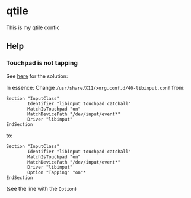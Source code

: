 # qtile

This is my qtile confic

## Help

### Touchpad is not tapping

See [here](https://www.mail-archive.com/qtile-dev@googlegroups.com/msg01547.html) for the solution:

In essence: Change `/usr/share/X11/xorg.conf.d/40-libinput.conf` from:

```
Section "InputClass"
        Identifier "libinput touchpad catchall"
        MatchIsTouchpad "on"
        MatchDevicePath "/dev/input/event*"
        Driver "libinput"
EndSection
```

to:

```
Section "InputClass"
        Identifier "libinput touchpad catchall"
        MatchIsTouchpad "on"
        MatchDevicePath "/dev/input/event*"
        Driver "libinput"
        Option "Tapping" "on"*
EndSection
```
(see the line with the `Option`)
